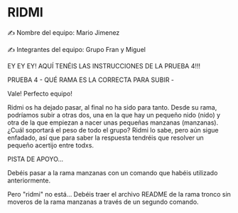 # RIDMI

✍️ Nombre del equipo: Mario Jimenez

✍️ Integrantes del equipo: Grupo Fran y Miguel

EY EY EY! AQUÍ TENÉIS LAS INSTRUCCIONES DE LA PRUEBA 4!!!

PRUEBA 4 - QUÉ RAMA ES LA CORRECTA PARA SUBIR -

Vale! Perfecto equipo!

Ridmi os ha dejado pasar, al final no ha sido para tanto. Desde su rama, podríamos subir a otras dos, una en la que hay un pequeño nido (nido) y otra de la que empiezan a nacer unas pequeñas manzanas (manzanas). ¿Cuál soportará el peso de todo el grupo? Ridmi lo sabe, pero aún sigue enfadado, así que para saber la respuesta tendréis que resolver un pequeño acertijo entre todxs.

PISTA DE APOYO...

Debéis pasar a la rama manzanas con un comando que habéis utilizado anteriormente.

Pero "ridmi" no está... Debéis traer el archivo README de la rama tronco sin moveros de la rama manzanas a través de un segundo comando.
